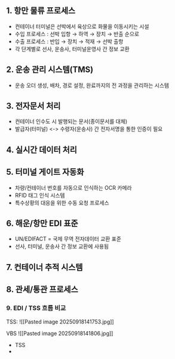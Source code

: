 
## 1. 항만 물류 프로세스

- 컨테이너 터미널은 선박에서 육상으로 화물을 이동시키는 시설
- 수입 프로세스 : 선박 입항 → 하역 → 장치 → 반출 순으로
- 수출 프로세스 : 반입 → 장치 → 적재 → 선박 출항
- 각 단계별로 선사, 운송사, 터미널운영사 간 정보 교환

## 2. 운송 관리 시스템(TMS)

- 운송 오더 생성, 배차, 경로 설정, 완료까지의 전 과정을 관리하는 시스템

## 3. 전자문서 처리

- 컨테이너 인수도 시 발행되는 문서(종이문서를 대체)
- 발급자(터미널) <-> 수령자(운송사) 간 전자서명을 통한 인증이 필요

## 4. 실시간 데이터 처리


## 5. 터미널 게이트 자동화

- 차량/컨테이너 번호를 자동으로 인식하는 OCR 카메라
- RFID 태그 인식 시스템
- 특수상황의 대응을 위한 수동 요청 프로세스

## 6. 해운/항만 EDI 표준

- UN/EDIFACT = 국제 무역 전자데이터 교환 표준
- 선사, 터미널, 운송사 간 정보 교환에 사용됨

## 7. 컨테이너 추적 시스템


## 8. 관세/통관 프로세스

### 9. EDI / TSS 흐름 비교
TSS:
![[Pasted image 20250918141753.jpg]]

VBS
![[Pasted image 20250918141806.jpg]]


- TSS
- 

